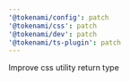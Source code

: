 ```yaml
---
'@tokenami/config': patch
'@tokenami/css': patch
'@tokenami/dev': patch
'@tokenami/ts-plugin': patch
---
```


Improve css utility return type
